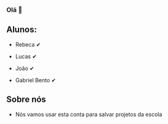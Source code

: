### Olá 👋
## Alunos:
- Rebeca &#x2714;</p>
- Lucas &#x2714;</p>
- João &#x2714;</p>
- Gabriel Bento  &#x2714;</p>
## Sobre nós 
- Nós vamos usar esta conta para salvar projetos da escola
